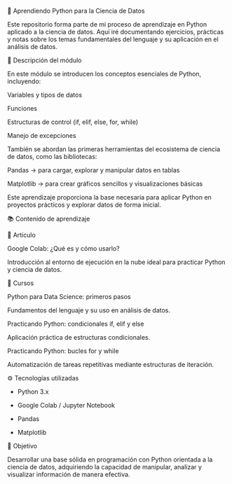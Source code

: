 🧠 Aprendiendo Python para la Ciencia de Datos

Este repositorio forma parte de mi proceso de aprendizaje en Python aplicado a la ciencia de datos. Aquí iré documentando ejercicios, prácticas y notas sobre los temas fundamentales del lenguaje y su aplicación en el análisis de datos.

📘 Descripción del módulo

En este módulo se introducen los conceptos esenciales de Python, incluyendo:

Variables y tipos de datos

Funciones

Estructuras de control (if, elif, else, for, while)

Manejo de excepciones

También se abordan las primeras herramientas del ecosistema de ciencia de datos, como las bibliotecas:

Pandas → para cargar, explorar y manipular datos en tablas

Matplotlib → para crear gráficos sencillos y visualizaciones básicas

Este aprendizaje proporciona la base necesaria para aplicar Python en proyectos prácticos y explorar datos de forma inicial.

📚 Contenido de aprendizaje

🔹 Artículo

Google Colab: ¿Qué es y cómo usarlo?

Introducción al entorno de ejecución en la nube ideal para practicar Python y ciencia de datos.

🔹 Cursos

Python para Data Science: primeros pasos

Fundamentos del lenguaje y su uso en análisis de datos.

Practicando Python: condicionales if, elif y else

Aplicación práctica de estructuras condicionales.

Practicando Python: bucles for y while

Automatización de tareas repetitivas mediante estructuras de iteración.

⚙️ Tecnologías utilizadas

- Python 3.x

- Google Colab / Jupyter Notebook

- Pandas

- Matplotlib

🚀 Objetivo

Desarrollar una base sólida en programación con Python orientada a la ciencia de datos, adquiriendo la capacidad de manipular, analizar y visualizar información de manera efectiva.
